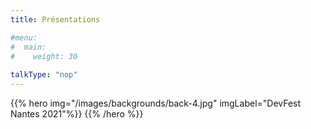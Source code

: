 ```yaml
---
title: Présentations

#menu:
#  main:
#    weight: 30
    
talkType: "nop"
---
```


{{% hero img="/images/backgrounds/back-4.jpg" imgLabel="DevFest Nantes 2021"%}}
{{% /hero %}}
